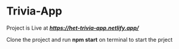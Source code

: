 # Trivia-App

Project is Live at **_https://het-trivia-app.netlify.app/_**

Clone the project and run **npm start** on terminal to start the prject